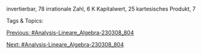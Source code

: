 invertierbar, 78
irrationale Zahl, 6
K
Kapitalwert, 25
kartesisches Produkt, 7

   Tags & Topics:
   

[Previous: #Analysis-Lineare_Algebra-230308_804](Analysis-Lineare_Algebra-230308_804.md)

[Next: #Analysis-Lineare_Algebra-230308_804](Analysis-Lineare_Algebra-230308_804.md)